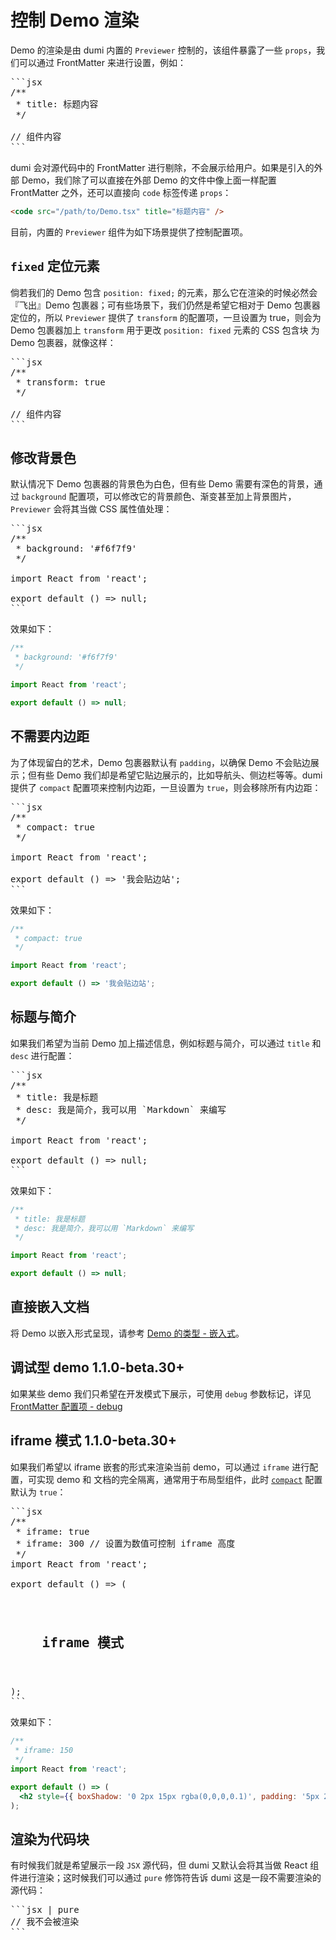 # 控制 Demo 渲染

Demo 的渲染是由 dumi 内置的 `Previewer` 控制的，该组件暴露了一些 `props`，我们可以通过 FrontMatter 来进行设置，例如：

<pre>
```jsx
/**
 * title: 标题内容
 */

// 组件内容
```
</pre>

dumi 会对源代码中的 FrontMatter 进行剔除，不会展示给用户。如果是引入的外部 Demo，我们除了可以直接在外部 Demo 的文件中像上面一样配置 FrontMatter 之外，还可以直接向 `code` 标签传递 `props`：

```html
<code src="/path/to/Demo.tsx" title="标题内容" />
```

目前，内置的 `Previewer` 组件为如下场景提供了控制配置项。

## `fixed` 定位元素

倘若我们的 Demo 包含 `position: fixed;` 的元素，那么它在渲染的时候必然会『飞出』Demo 包裹器；可有些场景下，我们仍然是希望它相对于 Demo 包裹器定位的，所以 `Previewer` 提供了 `transform` 的配置项，一旦设置为 true，则会为 Demo 包裹器加上 `transform` 用于更改 `position: fixed` 元素的 CSS 包含块 为 Demo 包裹器，就像这样：

<pre>
```jsx
/**
 * transform: true
 */

// 组件内容
```
</pre>

## 修改背景色

默认情况下 Demo 包裹器的背景色为白色，但有些 Demo 需要有深色的背景，通过 `background` 配置项，可以修改它的背景颜色、渐变甚至加上背景图片，`Previewer` 会将其当做 CSS 属性值处理：

<pre>
```jsx
/**
 * background: '#f6f7f9'
 */

import React from 'react';

export default () => null;
```
</pre>

效果如下：

```jsx
/**
 * background: '#f6f7f9'
 */

import React from 'react';

export default () => null;
```

## 不需要内边距

为了体现留白的艺术，Demo 包裹器默认有 `padding`，以确保 Demo 不会贴边展示；但有些 Demo 我们却是希望它贴边展示的，比如导航头、侧边栏等等。dumi 提供了 `compact` 配置项来控制内边距，一旦设置为 `true`，则会移除所有内边距：

<pre>
```jsx
/**
 * compact: true
 */

import React from 'react';

export default () => '我会贴边站';
```
</pre>

效果如下：

```jsx
/**
 * compact: true
 */

import React from 'react';

export default () => '我会贴边站';
```

## 标题与简介

如果我们希望为当前 Demo 加上描述信息，例如标题与简介，可以通过 `title` 和 `desc` 进行配置：

<pre>
```jsx
/**
 * title: 我是标题
 * desc: 我是简介，我可以用 `Markdown` 来编写
 */

import React from 'react';

export default () => null;
```
</pre>

效果如下：

```jsx
/**
 * title: 我是标题
 * desc: 我是简介，我可以用 `Markdown` 来编写
 */

import React from 'react';

export default () => null;
```

## 直接嵌入文档

将 Demo 以嵌入形式呈现，请参考 [Demo 的类型 - 嵌入式](/zh-CN/guide/demo-types#嵌入式)。

## 调试型 demo <Badge>1.1.0-beta.30+</Badge>

如果某些 demo 我们只希望在开发模式下展示，可使用 `debug` 参数标记，详见 [FrontMatter 配置项 - debug](/zh-CN/config/frontmatter#debug)

## iframe 模式 <Badge>1.1.0-beta.30+</Badge>

如果我们希望以 iframe 嵌套的形式来渲染当前 demo，可以通过 `iframe` 进行配置，可实现 demo 和 文档的完全隔离，通常用于布局型组件，此时 [`compact`](/zh-CN/config/frontmatter#compact) 配置默认为 `true`：

<pre lang="md">
```jsx
/**
 * iframe: true
 * iframe: 300 // 设置为数值可控制 iframe 高度
 */
import React from 'react';

export default () => (
  <h2
    style={{
      boxShadow: '0 2px 15px rgba(0,0,0,0.1)',
      padding: '5px 20px'
    }}
  >
    iframe 模式
  </h2>
);
```
</pre>

效果如下：

```jsx
/**
 * iframe: 150
 */
import React from 'react';

export default () => (
  <h2 style={{ boxShadow: '0 2px 15px rgba(0,0,0,0.1)', padding: '5px 20px' }}>iframe 模式</h2>
);
```

## 渲染为代码块

有时候我们就是希望展示一段 `JSX` 源代码，但 dumi 又默认会将其当做 React 组件进行渲染；这时候我们可以通过 `pure` 修饰符告诉 dumi 这是一段不需要渲染的源代码：

<pre lang="markdown">
```jsx | pure
// 我不会被渲染
```
</pre>
